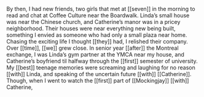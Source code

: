 By then, I had new friends, two girls that met at [[seven]] in the morning to read and chat at Coffee Culture near the Boardwalk. Linda’s small house was near the Chinese church, and Catherine’s manor was in a pricey neighborhood. Their houses were near everything new being built, something I envied as someone who had only a small plaza near home. Chasing the exciting life I thought [[they]] had, I relished their company. Over [[time]], [[we]] grew close. In senior year [[after]] the Montreal exchange, I was Linda’s gym partner at the YMCA near my house, and Catherine’s boyfriend til halfway through the [[first]] semester of university. My [[best]] teenage memories were screaming and laughing for no reason [[with]] Linda, and speaking of the uncertain future [[with]] [[Catherine]]. Though, when I went to watch the [[first]] part of [[Mockingjay]] [[with]] Catherine,  
  

  
